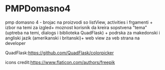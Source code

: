 # PMPDomasno4

pmp domasno 4 - brojac na proizvodi so listView, activities i frgamenti + izbor na temi za izgled+ moznost korisnik da kreira sopstvena "tema" (uptreba na temi, dialogs i biblioteka QuadFlask) + podrska za makedonski i angliski jazik (amerikanski i britanski)+ web view za veb strana na developer

QuadFlask:https://github.com/QuadFlask/colorpicker

icons credit:https://www.flaticon.com/authors/freepik
